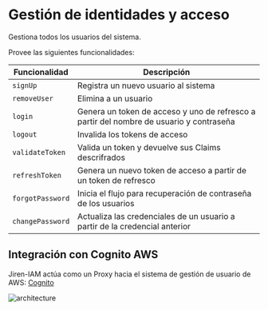# Gestión de identidades y acceso

Gestiona todos los usuarios del sistema.

Provee las siguientes funcionalidades:

| Funcionalidad | Descripción |
|---------------|-------------|
| ```signUp``` | Registra un nuevo usuario al sistema |
| ```removeUser``` | Elimina a un usuario |
| ```login``` | Genera un token de acceso y uno de refresco a partir del nombre de usuario y contraseña |
| ```logout``` | Invalida los tokens de acceso |
| ```validateToken``` | Valida un token y devuelve sus Claims descrifrados |
| ```refreshToken``` | Genera un nuevo token de acceso a partir de un token de refresco |
| ```forgotPassword``` | Inicia el flujo para recuperación de contraseña de los usuarios |
| ```changePassword``` | Actualiza las credenciales de un usuario a partir de la credencial anterior |

## Integración con Cognito AWS

Jiren-IAM actúa como un Proxy hacia el sistema de gestión de usuario de AWS: [Cognito](https://aws.amazon.com/es/cognito/)

![architecture](./diagrams/iam-architecture.drawio.svg)